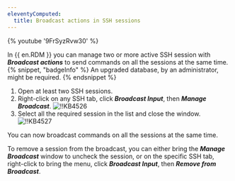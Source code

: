 ```yaml
---
eleventyComputed:
  title: Broadcast actions in SSH sessions
---
```

{% youtube '9FrSyzRvw30' %}

In {{ en.RDM }} you can manage two or more active SSH session with ***Broadcast actions*** to send commands on all the sessions at the same time.
{% snippet, "badgeInfo" %}
An upgraded database, by an administrator, might be required.
{% endsnippet %}

1. Open at least two SSH sessions.
1. Right-click on any SSH tab, click ***Broadcast Input***, then ***Manage Broadcast***.
![!!KB4526](https://cdnweb.devolutions.net/docs/docs_en_kb_KB4526.png)
1. Select all the required session in the list and close the window.
![!!KB4527](https://cdnweb.devolutions.net/docs/docs_en_kb_KB4527.png)

You can now broadcast commands on all the sessions at the same time.

To remove a session from the broadcast, you can either bring the ***Manage Broadcast*** window to uncheck the session, or on the specific SSH tab, right-click to bring the menu, click ***Broadcast Input***, then ***Remove from Broadcast***.
